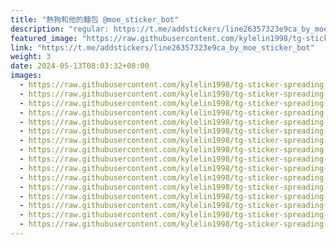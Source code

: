 ```yaml
---
title: "熱狗和他的麵包 @moe_sticker_bot"
description: "regular: https://t.me/addstickers/line26357323e9ca_by_moe_sticker_bot"
featured_image: "https://raw.githubusercontent.com/kylelin1998/tg-sticker-spreading-worldwide-images/main/img/9c1e6310-d5bd-4ecb-b3cd-3504b0ac9140.jpg"
link: "https://t.me/addstickers/line26357323e9ca_by_moe_sticker_bot"
weight: 3
date: 2024-05-13T08:03:32+08:00
images:
  - https://raw.githubusercontent.com/kylelin1998/tg-sticker-spreading-worldwide-images/main/img/9c1e6310-d5bd-4ecb-b3cd-3504b0ac9140.jpg
  - https://raw.githubusercontent.com/kylelin1998/tg-sticker-spreading-worldwide-images/main/img/63b2f220-0806-4bcf-8170-4ccf22a71fc4.jpg
  - https://raw.githubusercontent.com/kylelin1998/tg-sticker-spreading-worldwide-images/main/img/4af16dc0-13e2-4df1-b69a-9110ca43ba34.jpg
  - https://raw.githubusercontent.com/kylelin1998/tg-sticker-spreading-worldwide-images/main/img/a4b1bd8d-95f1-4c66-9afa-3b63ee52707d.jpg
  - https://raw.githubusercontent.com/kylelin1998/tg-sticker-spreading-worldwide-images/main/img/1fb74c04-4972-474b-bb0a-8ad7844fa012.jpg
  - https://raw.githubusercontent.com/kylelin1998/tg-sticker-spreading-worldwide-images/main/img/239f545c-197c-4f46-ba09-18d26affba65.jpg
  - https://raw.githubusercontent.com/kylelin1998/tg-sticker-spreading-worldwide-images/main/img/dfd4b1e7-04ad-46b5-af10-f00a5447f576.jpg
  - https://raw.githubusercontent.com/kylelin1998/tg-sticker-spreading-worldwide-images/main/img/8485f635-e4ac-4a24-a166-9df4af66ca30.jpg
  - https://raw.githubusercontent.com/kylelin1998/tg-sticker-spreading-worldwide-images/main/img/4f299dd9-18ac-4d12-8337-93454c665d0c.jpg
  - https://raw.githubusercontent.com/kylelin1998/tg-sticker-spreading-worldwide-images/main/img/d2882ec2-cf59-4b98-9436-0388a911473c.jpg
  - https://raw.githubusercontent.com/kylelin1998/tg-sticker-spreading-worldwide-images/main/img/41ff5672-7fbf-4c85-ba84-acd785c5155e.jpg
  - https://raw.githubusercontent.com/kylelin1998/tg-sticker-spreading-worldwide-images/main/img/e7867681-99a3-47da-bdaa-cfaa90106af1.jpg
  - https://raw.githubusercontent.com/kylelin1998/tg-sticker-spreading-worldwide-images/main/img/4d6c7098-8bed-40c7-b584-258e1a97a2aa.jpg
  - https://raw.githubusercontent.com/kylelin1998/tg-sticker-spreading-worldwide-images/main/img/5a0f44ef-17d6-4979-83d7-be5e2ef743ac.jpg
  - https://raw.githubusercontent.com/kylelin1998/tg-sticker-spreading-worldwide-images/main/img/62462a0d-bef3-4ada-8cf2-33555aff4169.jpg
  - https://raw.githubusercontent.com/kylelin1998/tg-sticker-spreading-worldwide-images/main/img/79225815-8809-42d8-9ba4-e3cfdfc73ec4.jpg
---
```

